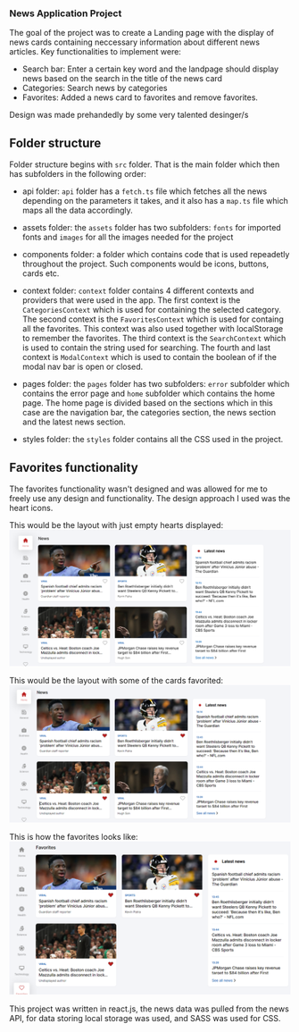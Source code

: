 ### News Application Project

The goal of the project was to create a Landing page with the display of news cards containing neccessary information about different news articles. Key functionalities to implement were:

- Search bar: Enter a certain key word and the landpage should display news based on the search in the title of the news card
- Categories: Search news by categories
- Favorites: Added a news card to favorites and remove favorites.

Design was made prehandedly by some very talented desinger/s

## Folder structure

Folder structure begins with `src` folder. That is the main folder which then has subfolders in the following order:

- api folder: `api` folder has a `fetch.ts` file which fetches all the news depending on the parameters it takes, and it also has a `map.ts` file which maps all the data accordingly.

- assets folder: the `assets` folder has two subfolders: `fonts` for imported fonts and `images` for all the images needed for the project

- components folder: a folder which contains code that is used repeadetly throughout the project. Such components would be icons, buttons, cards etc.

- context folder: `context` folder contains 4 different contexts and providers that were used in the app.
  The first context is the `CategoriesContext` which is used for containing the selected category.
  The second context is the `FavoritesContext` which is used for containg all the favorites. This context was also used together with localStorage to remember the favorites.
  The third context is the `SearchContext` which is used to contain the string used for searching.
  The fourth and last context is `ModalContext` which is used to contain the boolean of if the modal nav bar is open or closed.

- pages folder: the `pages` folder has two subfolders: `error` subfolder which contains the error page and `home` subfolder which contains the home page. The home page is divided based on the sections which in this case are the navigation bar, the categories section, the news section and the latest news section.

- styles folder: the `styles` folder contains all the CSS used in the project.

## Favorites functionality

The favorites functionality wasn't designed and was allowed for me to freely use any design and functionality. The design approach I used was the heart icons.

This would be the layout with just empty hearts displayed:
![Images with empty hearts](src/assets/images/Image_with_empty_hearts.png)

This would be the layout with some of the cards favorited:
![Images with filled hearts](src/assets/images/Images_with_filled_hearts.png)

This is how the favorites looks like:
![Images with filled hearts](src/assets/images/Favorites.png)

This project was written in react.js, the news data was pulled from the news API, for data storing local storage was used, and SASS was used for CSS.
